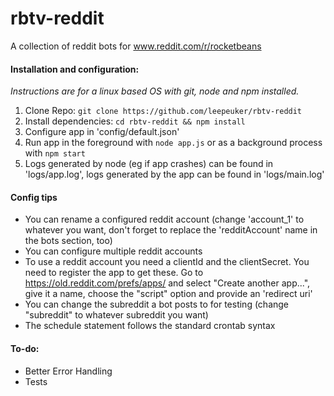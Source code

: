 # rbtv-reddit
A collection of reddit bots for www.reddit.com/r/rocketbeans

#### Installation and configuration:
*Instructions are for a linux based OS with git, node and npm installed.*

1. Clone Repo: `git clone https://github.com/leepeuker/rbtv-reddit`
2. Install dependencies:  `cd rbtv-reddit && npm install`
3. Configure app in 'config/default.json'
4. Run app in the foreground with `node app.js` or as a background process with `npm start`
5. Logs generated by node (eg if app crashes) can be found in 'logs/app.log', logs generated by the app can be found in 'logs/main.log'

#### Config tips
- You can rename a configured reddit account (change 'account_1' to whatever you want, don't forget to replace the 'redditAccount' name in the bots section, too) 
- You can configure multiple reddit accounts
- To use a reddit account you need a clientId and the clientSecret. You need to register the app to get these. Go to https://old.reddit.com/prefs/apps/ and select "Create another app...", give it a name, choose the "script" option and provide an 'redirect uri'
- You can change the subreddit a bot posts to for testing (change "subreddit" to whatever subreddit you want)
- The schedule statement follows the standard crontab syntax

#### To-do:
- Better Error Handling
- Tests
